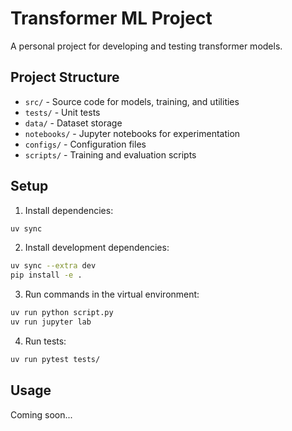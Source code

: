 # Transformer ML Project

A personal project for developing and testing transformer models.

## Project Structure

- `src/` - Source code for models, training, and utilities
- `tests/` - Unit tests
- `data/` - Dataset storage
- `notebooks/` - Jupyter notebooks for experimentation
- `configs/` - Configuration files
- `scripts/` - Training and evaluation scripts

## Setup

1. Install dependencies:
```bash
uv sync
```

2. Install development dependencies:
```bash
uv sync --extra dev
pip install -e .
```

3. Run commands in the virtual environment:
```bash
uv run python script.py
uv run jupyter lab
```

4. Run tests:
```bash
uv run pytest tests/
```

## Usage

Coming soon...